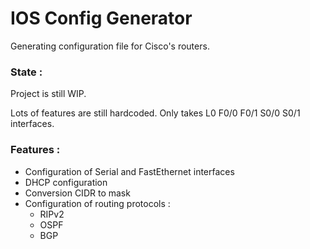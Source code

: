 # IOS Config Generator

Generating configuration file for Cisco's routers. 

### State :

Project is still WIP. 

Lots of features are still hardcoded. Only takes L0 F0/0 F0/1 S0/0 S0/1 interfaces.


### Features :

+ Configuration of Serial and FastEthernet interfaces
+ DHCP configuration
+ Conversion CIDR to mask
+ Configuration of routing protocols :
    + RIPv2
    + OSPF
    + BGP

